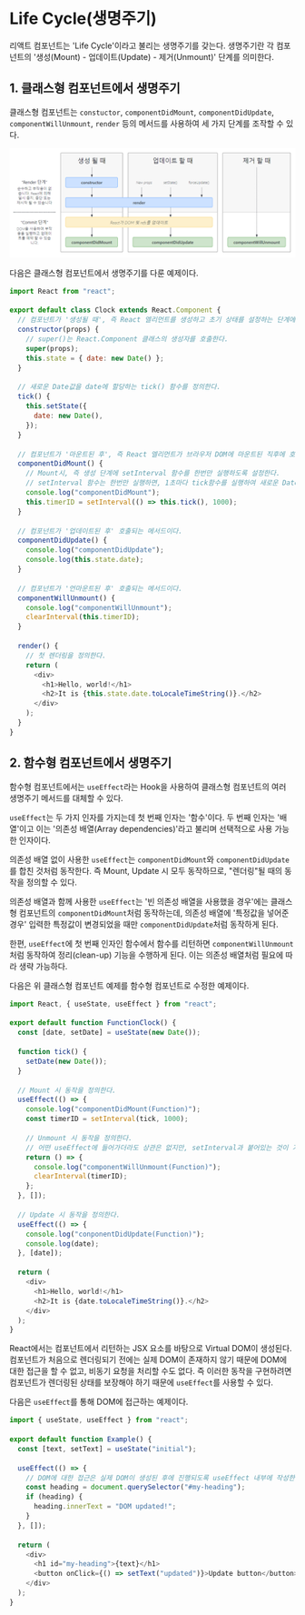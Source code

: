 # Life Cycle(생명주기)

리액트 컴포넌트는 'Life Cycle'이라고 불리는 생명주기를 갖는다. 생명주기란 각 컴포넌트의 '생성(Mount) - 업데이트(Update) - 제거(Unmount)' 단계를 의미한다.

## 1. 클래스형 컴포넌트에서 생명주기

클래스형 컴포넌트는 `constuctor`, `componentDidMount`, `componentDidUpdate`, `componentWillUnmount`, `render` 등의 메서드를 사용하여 세 가지 단계를 조작할 수 있다.

![life-cycle](../img/lifeCycle.PNG)

다음은 클래스형 컴포넌트에서 생명주기를 다룬 예제이다.

```js
import React from "react";

export default class Clock extends React.Component {
  // 컴포넌트가 '생성될 때', 즉 React 엘리먼트를 생성하고 초기 상태를 설정하는 단계에서 호출되는 메서드이다.
  constructor(props) {
    // super()는 React.Component 클래스의 생성자를 호출한다.
    super(props);
    this.state = { date: new Date() };
  }

  // 새로운 Date값을 date에 할당하는 tick() 함수를 정의한다.
  tick() {
    this.setState({
      date: new Date(),
    });
  }

  // 컴포넌트가 '마운트된 후', 즉 React 엘리먼트가 브라우저 DOM에 마운트된 직후에 호출되는 메서드이다.
  componentDidMount() {
    // Mount시, 즉 생성 단계에 setInterval 함수를 한번만 실행하도록 설정한다.
    // setInterval 함수는 한번만 실행하면, 1초마다 tick함수를 실행하여 새로운 Date값을 가져와 state의 date에 할당한다.
    console.log("componentDidMount");
    this.timerID = setInterval(() => this.tick(), 1000);
  }

  // 컴포넌트가 '업데이트된 후' 호출되는 메서드이다.
  componentDidUpdate() {
    console.log("componentDidUpdate");
    console.log(this.state.date);
  }

  // 컴포넌트가 '언마운트된 후' 호출되는 메서드이다.
  componentWillUnmount() {
    console.log("componentWillUnmount");
    clearInterval(this.timerID);
  }

  render() {
    // 첫 렌더링을 정의한다.
    return (
      <div>
        <h1>Hello, world!</h1>
        <h2>It is {this.state.date.toLocaleTimeString()}.</h2>
      </div>
    );
  }
}
```

## 2. 함수형 컴포넌트에서 생명주기

함수형 컴포넌트에서는 `useEffect`라는 Hook을 사용하여 클래스형 컴포넌트의 여러 생명주기 메서드를 대체할 수 있다.

`useEffect`는 두 가지 인자를 가지는데 첫 번째 인자는 '함수'이다. 두 번째 인자는 '배열'이고 이는 '의존성 배열(Array dependencies)'라고 불리며 선택적으로 사용 가능한 인자이다.

의존성 배열 없이 사용한 `useEffect`는 `componentDidMount`와 `componentDidUpdate`를 합친 것처럼 동작한다. 즉 Mount, Update 시 모두 동작하므로, "렌더링"될 때의 동작을 정의할 수 있다.

의존성 배열과 함께 사용한 `useEffect`는 '빈 의존성 배열을 사용했을 경우'에는 클래스형 컴포넌트의 `componentDidMount`처럼 동작하는데, 의존성 배열에 '특정값을 넣어준 경우' 입력한 특정값이 변경되었을 때만 `componentDidUpdate`처럼 동작하게 된다.

한편, `useEffect`에 첫 번째 인자인 함수에서 함수를 리턴하면 `componentWillUnmount`처럼 동작하여 정리(clean-up) 기능을 수행하게 된다. 이는 의존성 배열처럼 필요에 따라 생략 가능하다.

다음은 위 클래스형 컴포넌트 예제를 함수형 컴포넌트로 수정한 예제이다.

```js
import React, { useState, useEffect } from "react";

export default function FunctionClock() {
  const [date, setDate] = useState(new Date());

  function tick() {
    setDate(new Date());
  }

  // Mount 시 동작을 정의한다.
  useEffect(() => {
    console.log("componentDidMount(Function)");
    const timerID = setInterval(tick, 1000);

    // Unmount 시 동작을 정의한다.
    // 어떤 useEffect에 들어가더라도 상관은 없지만, setInterval과 붙어있는 것이 가독성에 유리하기 때문에 이쪽에 작성 !
    return () => {
      console.log("componentWillUnmount(Function)");
      clearInterval(timerID);
    };
  }, []);

  // Update 시 동작을 정의한다.
  useEffect(() => {
    console.log("conponentDidUpdate(Function)");
    console.log(date);
  }, [date]);

  return (
    <div>
      <h1>Hello, world!</h1>
      <h2>It is {date.toLocaleTimeString()}.</h2>
    </div>
  );
}
```

React에서는 컴포넌트에서 리턴하는 JSX 요소를 바탕으로 Virtual DOM이 생성된다. 컴포넌트가 처음으로 렌더링되기 전에는 실제 DOM이 존재하지 않기 때문에 DOM에 대한 접근을 할 수 없고, 비동기 요청을 처리할 수도 없다. 즉 이러한 동작을 구현하려면 컴포넌트가 렌더링된 상태를 보장해야 하기 때문에 `useEffect`를 사용할 수 있다.

다음은 `useEffect`를 통해 DOM에 접근하는 예제이다.

```js
import { useState, useEffect } from "react";

export default function Example() {
  const [text, setText] = useState("initial");

  useEffect(() => {
    // DOM에 대한 접근은 실제 DOM이 생성된 후에 진행되도록 useEffect 내부에 작성한다.
    const heading = document.querySelector("#my-heading");
    if (heading) {
      heading.innerText = "DOM updated!";
    }
  }, []);

  return (
    <div>
      <h1 id="my-heading">{text}</h1>
      <button onClick={() => setText("updated")}>Update button</button>
    </div>
  );
}
```
